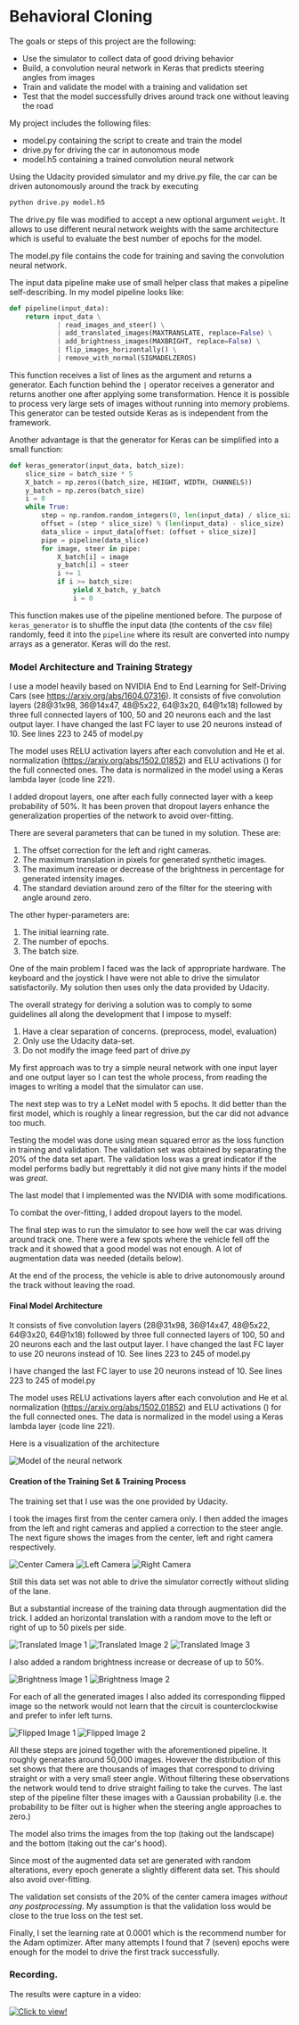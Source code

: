 # Behavioral Cloning


The goals or steps of this project are the following:

* Use the simulator to collect data of good driving behavior
* Build, a convolution neural network in Keras that predicts steering angles from images
* Train and validate the model with a training and validation set
* Test that the model successfully drives around track one without leaving the road


[//]: # (Image References)

[image1]: ./examples/my-convnet-car.jpg "Model Visualization"
[image2]: ./examples/center_037.jpg "Center Camera"
[image3]: ./examples/left_037.jpg "Left Camera"
[image4]: ./examples/right_037.jpg "Right Camera"
[image5]: ./examples/trans-00008.jpg "Translated Image 1"
[image6]: ./examples/trans-0024.jpg "Translated Image 2"
[image7]: ./examples/trans-0031.jpg "Translated Image 3"
[image8]: ./examples/bright-0044.jpg "Brightness Image 1"
[image9]: ./examples/bright-0045.jpg "Brightness Image 2"
[image10]: ./examples/flip-0013.jpg "Flipped Image 1"
[image11]: ./examples/flip-0020.jpg "Flipped Image 2"


My project includes the following files:

* model.py containing the script to create and train the model
* drive.py for driving the car in autonomous mode
* model.h5 containing a trained convolution neural network 

Using the Udacity provided simulator and my drive.py file, the car can be driven autonomously around the track by executing

```sh
python drive.py model.h5
```

The drive.py file was modified to accept a new optional argument `weight`. It allows to use different neural network weights with the same architecture which is useful to evaluate the best number of epochs for the model.

The model.py file contains the code for training and saving the convolution neural network.

The input data pipeline make use of small helper class that makes a pipeline self-describing. In my model pipeline looks like:

```python
def pipeline(input_data):
    return input_data \
            | read_images_and_steer() \
            | add_translated_images(MAXTRANSLATE, replace=False) \
            | add_brightness_images(MAXBRIGHT, replace=False) \
            | flip_images_horizontally() \
            | remove_with_normal(SIGMADELZEROS)
```

This function receives a list of lines as the argument and returns a generator. Each function behind the `|` operator receives a generator and returns another one after applying some transformation. Hence it is possible to process very large sets of images without running into memory problems. This generator can be tested outside Keras as is independent from the framework.

Another advantage is that the generator for Keras can be simplified into a small function:

```python
def keras_generator(input_data, batch_size):
    slice_size = batch_size * 5
    X_batch = np.zeros((batch_size, HEIGHT, WIDTH, CHANNELS))
    y_batch = np.zeros(batch_size)
    i = 0
    while True:
        step = np.random.random_integers(0, len(input_data) / slice_size)
        offset = (step * slice_size) % (len(input_data) - slice_size)
        data_slice = input_data[offset: (offset + slice_size)]
        pipe = pipeline(data_slice)
        for image, steer in pipe:
            X_batch[i] = image
            y_batch[i] = steer
            i += 1
            if i >= batch_size:
                yield X_batch, y_batch
                i = 0
```

This function makes use of the pipeline mentioned before. The purpose of `keras_generator` is to shuffle the input data (the contents of the csv file) randomly, feed it into the `pipeline` where its result are converted into numpy arrays as a generator. Keras will do the rest.


### Model Architecture and Training Strategy

I use a model heavily based on NVIDIA End to End Learning for Self-Driving Cars (see https://arxiv.org/abs/1604.07316). It consists of five convolution layers (28@31x98, 36@14x47, 48@5x22, 64@3x20, 64@1x18) followed by three full connected layers of 100, 50 and 20 neurons each and the last output layer. I have changed the last FC layer to use 20 neurons instead of 10. See lines 223 to 245 of model.py

The model uses RELU activation layers after each convolution and He et al. normalization (https://arxiv.org/abs/1502.01852) and ELU activations () for the full connected ones. The data is normalized in the model using a Keras lambda layer (code line 221). 


I added dropout layers, one after each fully connected layer with a keep probability of 50%. It has been proven that dropout layers enhance the generalization properties of the network to avoid over-fitting.


There are several parameters that can be tuned in my solution. These are:

1. The offset correction for the left and right cameras.
1. The maximum translation in pixels for generated synthetic images.
1. The maximum increase or decrease of the brightness in percentage for generated intensity images.
1. The standard deviation around zero of the filter for the steering with angle around zero.

The other hyper-parameters are:

1. The initial learning rate.
1. The number of epochs.
1. The batch size.


One of the main problem I faced was the lack of appropriate hardware. The keyboard and the joystick I have were not able to drive the simulator satisfactorily. My solution then uses only the data provided by Udacity.


The overall strategy for deriving a solution was to comply to some guidelines all along the development that I impose to myself:

1. Have a clear separation of concerns. (preprocess, model, evaluation)
1. Only use the Udacity data-set.
1. Do not modify the image feed part of drive.py

My first approach was to try a simple neural network with one input layer and one output layer so I can test the whole process, from reading the images to writing a model that the simulator can use.

The next step was to try a LeNet model with 5 epochs. It did better than the first model, which is roughly a linear regression, but the car did not advance too much.

Testing the model was done using mean squared error as the loss function in training and validation. The validation set was obtained by separating the 20% of the data set apart. The validation loss was a great indicator if the model performs badly but regrettably it did not give many hints if the model was *great*.

The last model that I implemented was the NVIDIA with some modifications.

To combat the over-fitting, I added dropout layers to the model.

The final step was to run the simulator to see how well the car was driving around track one. There were a few spots where the vehicle fell off the track and it showed that a good model was not enough. A lot of augmentation data was needed (details below).

At the end of the process, the vehicle is able to drive autonomously around the track without leaving the road.

#### Final Model Architecture

It consists of five convolution layers (28@31x98, 36@14x47, 48@5x22, 64@3x20, 64@1x18) followed by three full connected layers of 100, 50 and 20 neurons each and the last output layer. I have changed the last FC layer to use 20 neurons instead of 10. See lines 223 to 245 of model.py

I have changed the last FC layer to use 20 neurons instead of 10. See lines 223 to 245 of model.py

The model uses RELU activations layers after each convolution and He et al. normalization (https://arxiv.org/abs/1502.01852) and ELU activations () for the full connected ones. The data is normalized in the model using a Keras lambda layer (code line 221).

Here is a visualization of the architecture

![Model of the neural network][image1]


#### Creation of the Training Set & Training Process

The training set that I use was the one provided by Udacity.

I took the images first from the center camera only. I then added the images from the left and right cameras and applied a correction to the steer angle. The next figure shows the images from the center, left and right camera respectively.

![Center Camera][image2]
![Left Camera][image3]
![Right Camera][image4]

Still this data set was not able to drive the simulator correctly without sliding of the lane.

But a substantial increase of the training data through augmentation did the trick. I added an horizontal translation with a random move to the left or right of up to 50 pixels per side.

![Translated Image 1][image5]
![Translated Image 2][image6]
![Translated Image 3][image7]

I also added a random brightness increase or decrease of up to 50%.

![Brightness Image 1][image8]
![Brightness Image 2][image9]

For each of all the generated images I also added its corresponding flipped image so the network would not learn that the circuit is counterclockwise and prefer to infer left turns.

![Flipped Image 1][image10]
![Flipped Image 2][image11]

All these steps are joined together with the aforementioned pipeline. It roughly generates around 50,000 images. However the distribution of this set shows that there are thousands of images that correspond to driving straight or with a very small steer angle. Without filtering these observations the network would tend to drive straight failing to take the curves. The last step of the pipeline filter these images with a Gaussian probability (i.e. the probability to be filter out is higher when the steering angle approaches to zero.)

The model also trims the images from the top (taking out the landscape) and the bottom (taking out the car's hood).

Since most of the augmented data set are generated with random alterations, every epoch generate a slightly different data set. This should also avoid over-fitting.

The validation set consists of the 20% of the center camera images *without any postprocessing*. My assumption is that the validation loss would be close to the true loss on the test set.

Finally, I set the learning rate at 0.0001 which is the recommend number for the Adam optimizer. After many attempts I found that 7 (seven) epochs were enough for the model to drive the first track successfully.

### Recording.

The results were capture in a video:


[![Click to view!](https://img.youtube.com/vi/2wtDGQjOuwY/0.jpg)](https://www.youtube.com/watch?v=2wtDGQjOuwY)
